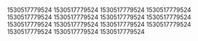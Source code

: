 1530517779524
1530517779524
1530517779524
1530517779524
1530517779524
1530517779524
1530517779524
1530517779524
1530517779524
1530517779524
1530517779524
1530517779524
1530517779524
1530517779524
1530517779524